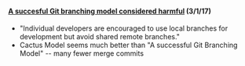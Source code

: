 
#### [A succesful Git branching model considered harmful](https://barro.github.io/2016/02/a-succesful-git-branching-model-considered-harmful/) (3/1/17)
* "Individual developers are encouraged to use local branches for development but avoid shared remote branches."
* Cactus Model seems much better than "A successful Git Branching Model" -- many fewer merge commits